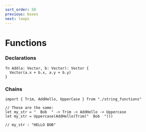 ```yaml
---
sort_order: 50
previous: boxes
next: loops
---
```


# Functions

### Declarations

```
fn Add(a: Vector, b: Vector): Vector {
  Vector(a.x + b.x, a.y + b.y)
}
```

### Chains

```
import { Trim, AddHello, UpperCase } from "./string_functions"

// These are the same:
let my_str = "  Bob  " -> Trim -> AddHello -> Uppercase
let my_str = Uppercase(AddHello(Trim("  Bob  ")))

// my_str : "HELLO BOB"
```
